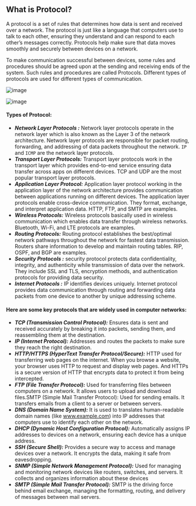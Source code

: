 ## What is Protocol?

A protocol is a set of rules that determines how data is sent and received over a network. The protocol is just like a language that computers use to talk to each other, ensuring they understand and can respond to each other’s messages correctly. Protocols help make sure that data moves smoothly and securely between devices on a network.

To make communication successful between devices, some rules and procedures should be agreed upon at the sending and receiving ends of the system. Such rules and procedures are called Protocols. Different types of protocols are used for different types of communication.

![image](https://github.com/user-attachments/assets/20cef13c-4438-4e23-aa12-3dd4bfb1fecb)

![image](https://github.com/user-attachments/assets/cd45f774-dd53-4ef9-8d24-536e07d3c357)

#### Types of Protocol:

- **_Network Layer Protocols :_** Network layer protocols operate in the network layer which is also known as the Layer 3 of the network  architecture. Network layer protocols are responsible for packet routing, forwarding, and addressing of data packets throughout the network. `IP` and `ICMP` are the network layer protocols.
- **_Transport Layer Protocols:_** Transport layer protocols work in the transport layer which provides end-to-end service ensuring data transfer across apps on different devices. TCP and UDP are the most popular transport layer protocols.
- **_Application Layer Protocol:_** Application layer protocol working in the application layer of the network architecture provides communication between applications running on different devices. The application layer protocols enable cross-device communication. They format, exchange, and interpret application data. HTTP, FTP, and SMTP are examples.
- **_Wireless Protocols:_** Wireless protocols basically used in wireless communication which enables data transfer through wireless networks. Bluetooth, Wi-Fi, and LTE protocols are examples.
- **_Routing Protocols:_** Routing protocol establishes the best/optimal network pathways throughout the network for fastest data transmission. Routers share information to develop and maintain routing tables. RIP, OSPF, and BGP are examples.
- **_Security Protocols :_** security protocol protects data confidentiality, integrity, and authenticity while transmission of data over the network. They include SSL and TLS, encryption methods, and authentication protocols for providing data security.
- **_Internet Protocols :_** IP identifies devices uniquely. Internet protocol provides data communication through routing and  forwarding data packets from one device to another by unique addressing scheme.

#### Here are some key protocols that are widely used in computer networks:

- **_TCP (Transmission Control Protocol):_** Ensures data is sent and received accurately by breaking it into packets, sending them, and reassembling them at the destination.
- **_IP (Internet Protocol):_** Addresses and routes the packets to make sure they reach the right destination.
- **_HTTP/HTTPS (HyperText Transfer Protocol/Secure):_** HTTP used for transferring web pages on the internet. When you browse a website, your browser uses HTTP to request and display web pages. And HTTPs is a secure version of HTTP that encrypts data to protect it from being intercepted.
- **_FTP (File Transfer Protocol):_** Used for transferring files between computers on a network. It allows users to upload and download files.SMTP (Simple Mail Transfer Protocol): Used for sending emails. It transfers emails from a client to a server or between servers.
- **_DNS (Domain Name System):_** It is used to translates human-readable domain names (like www.example.com) into IP addresses that computers use to identify each other on the network.
- **_DHCP (Dynamic Host Configuration Protocol):_** Automatically assigns IP addresses to devices on a network, ensuring each device has a unique address.
- **_SSH (Secure Shell):_** Provides a secure way to access and manage devices over a network. It encrypts the data, making it safe from eavesdropping.
- **_SNMP (Simple Network Management Protocol):_** Used for managing and monitoring network devices like routers, switches, and servers. It collects and organizes information about these devices
- **_SMTP (Simple Mail Transfer Protocol):_** SMTP is the driving force behind email exchange, managing the formatting, routing, and delivery of messages between mail servers.
